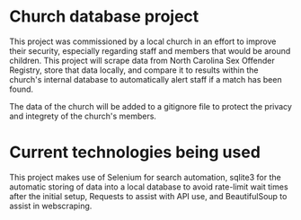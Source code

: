 # Church database project
This project was commissioned by a local church in an effort to improve their security, especially regarding staff and members that would be around children. This project will scrape data from North Carolina Sex Offender Registry, store that data locally, and compare it to results within the church's internal database to automatically alert staff if a match has been found. 

The data of the church will be added to a gitignore file to protect the privacy and integrety of the church's members.

# Current technologies being used
This project makes use of Selenium for search automation, sqlite3 for the automatic storing of data into a local database to avoid rate-limit wait times after the initial setup, Requests to assist with API use, and BeautifulSoup to assist in webscraping.
